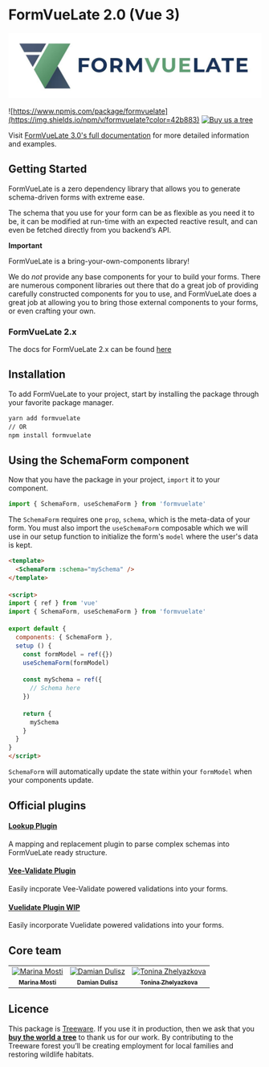 # FormVueLate 2.0 (Vue 3)

![FormVueLate Logo](https://raw.githubusercontent.com/formvuelate/formvuelate/main/docs/3.x/src/.vuepress/public/formvuelate-logo.jpg)

![https://www.npmjs.com/package/formvuelate](https://img.shields.io/npm/v/formvuelate?color=42b883)
[![Buy us a tree](https://img.shields.io/badge/Treeware-%F0%9F%8C%B3-lightgreen)](https://plant.treeware.earth/formvuelate/formvuelate)

Visit [FormVueLate 3.0's full documentation](https://formvuelate.js.org/#getting-started) for more detailed information and examples.

## Getting Started

FormVueLate is a zero dependency library that allows you to generate schema-driven forms with extreme ease.

The schema that you use for your form can be as flexible as you need it to be, it can be modified at run-time with an expected reactive result, and can even be fetched directly from you backend’s API.

**Important**

FormVueLate is a bring-your-own-components library!

We do _not_ provide any base components for your to build your forms. There are numerous component libraries out there that do a great job of providing carefully constructed components for you to use, and FormVueLate does a great job at allowing you to bring those external components to your forms, or even crafting your own.

### FormVueLate 2.x

The docs for FormVueLate 2.x can be found [here](https://formvuelate-2x.netlify.app/)

## Installation

To add FormVueLate to your project, start by installing the package through your favorite package manager.

```bash
yarn add formvuelate
// OR
npm install formvuelate
```

## Using the SchemaForm component

Now that you have the package in your project, `import` it to your component.

```javascript
import { SchemaForm, useSchemaForm } from 'formvuelate'
```

The `SchemaForm` requires one `prop`, `schema`, which is the meta-data of your form. You must also import the `useSchemaForm` composable which we will use in our setup function to initialize the form's `model` where the user's data is kept.

```html
<template>
  <SchemaForm :schema="mySchema" />
</template>

<script>
import { ref } from 'vue'
import { SchemaForm, useSchemaForm } from 'formvuelate'

export default {
  components: { SchemaForm },
  setup () {
    const formModel = ref({})
    useSchemaForm(formModel)

    const mySchema = ref({
      // Schema here
    })

    return {
      mySchema
    }
  }
}
</script>
```

`SchemaForm` will automatically update the state within your `formModel` when your components update.

## Official plugins
#### [Lookup Plugin](https://github.com/formvuelate/formvuelate-plugin-lookup)
A mapping and replacement plugin to parse complex schemas into FormVueLate ready structure.

#### [Vee-Validate Plugin](https://github.com/formvuelate/formvuelate-plugin-vee-validate)
Easily incporate Vee-Validate powered validations into your forms.
#### [Vuelidate Plugin WIP](https://github.com/formvuelate/formvuelate-plugin-vuelidate)
Easily incorporate Vuelidate powered validations into your forms.

## Core team

<table>
  <tr>
    <td align="center">
      <a href="https://github.com/marina-mosti">
        <img src="https://avatars2.githubusercontent.com/u/14843771?s=460&u=1d11d62c22d38c01d73e6c92587bd567f4e51d27&v=4" width="120px;" alt="Marina Mosti"/>
        <br />
        <sub><b>Marina Mosti</b></sub>
      </a>
    </td>
    <td align="center">
      <a href="https://github.com/shentao">
        <img src="https://avatars3.githubusercontent.com/u/3737591?s=460&u=6ef86c71bbbb74efae3c6224390ce9a8cba82272&v=4" width="120px;" alt="Damian Dulisz"/>
        <br />
        <sub><b>Damian Dulisz</b></sub>
      </a>
    </td>
    <td align="center">
      <a href="https://github.com/tzhelyazkova">
        <img src="https://avatars0.githubusercontent.com/u/24877689?s=460&u=3800bb7ec37a732fa56d47f097f8d2eaf2518f57&v=4" width="120px;" alt="Tonina Zhelyazkova"/>
        <br />
        <sub><b>Tonina Zhelyazkova</b></sub>
      </a>
    </td>
  </tr>
</table>

## Licence

This package is [Treeware](https://treeware.earth). If you use it in production, then we ask that you [**buy the world a tree**](https://plant.treeware.earth/formvuelate/formvuelate) to thank us for our work. By contributing to the Treeware forest you’ll be creating employment for local families and restoring wildlife habitats.
